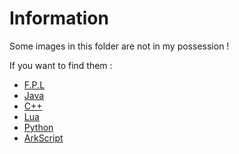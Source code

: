 # Information

Some images in this folder are not in my possession !

If you want to find them : 

- [F.P.L](https://program-4.gitbook.io/french-programming-language/)
- [Java](https://www.java.com/fr/)
- [C++](https://en.cppreference.com/w/)
- [Lua](https://www.lua.org/home.html)
- [Python](https://www.python.org/)
- [ArkScript](https://arkscript-lang.dev/)